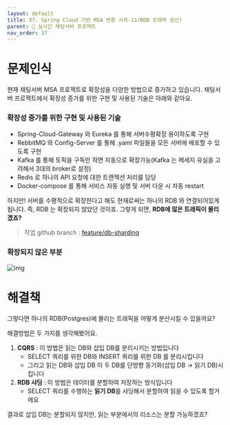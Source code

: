 ```yaml
---
layout: default
title: 37. Spring Cloud 기반 MSA 변환 시작-11(RDB 트래픽 분산)
parent: 📌 실시간 채팅서버 프로젝트
nav_order: 37
---
```

# 문제인식

현재 채팅서버 MSA 프로젝트로 확장성을 다양한 방법으로 증가하고 있습니다.
채팅서버 프로젝트에서 확장성 증가를 위한 구현 및 사용된 기술은 아래와 같아요.

### 확장성 증가를 위한 구현 및 사용된 기술
* Spring-Cloud-Gateway 와 Eureka 를 통해 서버수평확장 용이하도록 구현
* RebbitMQ 와 Config-Server 를 통해 .yaml 파일들을 모든 서버에 배포할 수 있도록 구현
* Kafka 를 통해 토픽을 구독만 하면 자동으로 확장가능(Kafka 는 메세지 유실을 고려해서 3대의 broker로 설정)
* Redis 로 하나의 API 요청에 대한 트랜젝션 처리를 담당
* Docker-compose 를 통해 서비스 자동 실행 및 서버 다운 시 자동 restart

하지만! 서버를 수평적으로 확장한다고 해도 현재로써는 하나의 RDB 와 연결되어있게 됩니다. 즉, RDB 는 확장되지 않았던 것이죠. 
그렇게 되면, **RDB에 많은 트래픽이 몰리겠죠?**
> 작업 github branch : [feature/db-sharding](https://github.com/ghkdqhrbals/spring-chatting-server/tree/feature/db-sharding)

### 확장되지 않은 부분
![img](../../../assets/img/etc/1.svg)


# 해결책

그렇다면 하나의 RDB(Postgres)에 몰리는 트래픽을 어떻게 분산시킬 수 있을까요?

해결방법은 두 가지를 생각해봤어요.

1. **CQRS** : 이 방법은 읽는 DB와 삽입 DB를 분리시키는 방법입니다
   * SELECT 쿼리를 위한 DB와 INSERT 쿼리를 위한 DB 를 분리시킵니다
   * 그리고 읽는 DB와 삽입 DB 이 두 DB를 단방향 동기화(삽입 DB -> 읽기 DB)시킵니다
2. **RDB 샤딩** : 이 방법은 데이터를 분할하여 저장하는 방식입니다
   * SELECT 쿼리를 수행하는 **읽기 DB**를 샤딩해서 분할하여 읽을 수 있도록 할거에요

결과로 삽입 DB는 분할되지 않지만, 읽는 부분에서의 리소스는 분할 가능하겠죠?